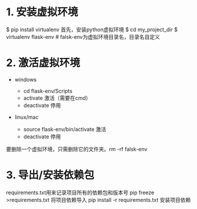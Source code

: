 # 1. 安装虚拟环境
$ pip install virtualenv
首先，安装python虚拟环境
$ cd my_project_dir
$ virtualenv flask-env # falsk-env为虚拟环境目录名，目录名自定义

# 2. 激活虚拟环境
- windows
  - cd flask-env/Scripts
  - activate 激活（需要在cmd）
  - deactivate  停用

- linux/mac
  - source flask-env/bin/activate 激活
  - deactivate 停用

要删除一个虚拟环境，只需删除它的文件夹。rm -rf falsk-env 

# 3. 导出/安装依赖包
requirements.txt用来记录项目所有的依赖包和版本号
pip freeze >requirements.txt
将项目依赖导入
pip install -r requirements.txt
安装项目依赖